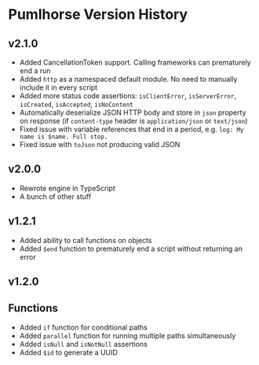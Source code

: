 # Pumlhorse Version History

## v2.1.0

* Added CancellationToken support. Calling frameworks can prematurely end a run
* Added `http` as a namespaced default module. No need to manually include it in every script
* Added more status code assertions: `isClientError`, `isServerError`, `isCreated`, `isAccepted`, `isNoContent`
* Automatically deserialize JSON HTTP body and store in `json` property on response (if `content-type` header is `application/json` or `text/json`)
* Fixed issue with variable references that end in a period, e.g. `log: My name is $name. Full stop.`
* Fixed issue with `toJson` not producing valid JSON

## v2.0.0

* Rewrote engine in TypeScript
* A bunch of other stuff

## v1.2.1

* Added ability to call functions on objects
* Added `$end` function to prematurely end a script without returning an error

## v1.2.0

## Functions
* Added `if` function for conditional paths
* Added `parallel` function for running multiple paths simultaneously 
* Added `isNull` and `isNotNull` assertions
* Added `$id` to generate a UUID